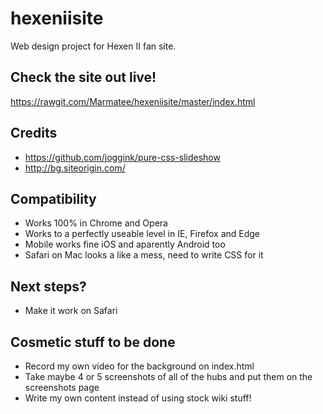 # hexeniisite
Web design project for Hexen II fan site.

## Check the site out live!
https://rawgit.com/Marmatee/hexeniisite/master/index.html

## Credits
- https://github.com/joggink/pure-css-slideshow
- http://bg.siteorigin.com/

## Compatibility
- Works 100% in Chrome and Opera
- Works to a perfectly useable level in IE, Firefox and Edge
- Mobile works fine iOS and aparently Android too
- Safari on Mac looks a like a mess, need to write CSS for it

## Next steps?
- Make it work on Safari

## Cosmetic stuff to be done
- Record my own video for the background on index.html
- Take maybe 4 or 5 screenshots of all of the hubs and put them on the screenshots page
- Write my own content instead of using stock wiki stuff!
